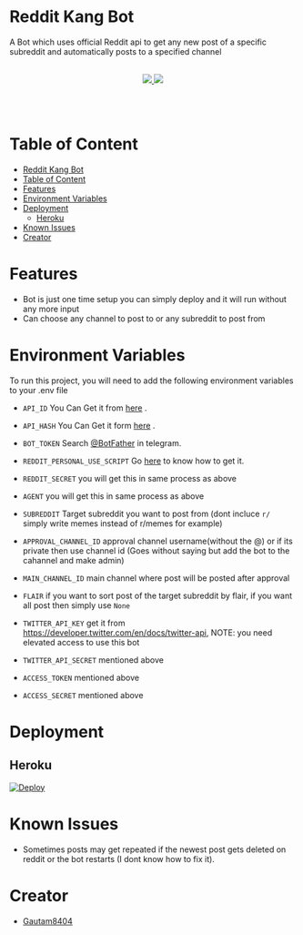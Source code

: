 
# Reddit Kang Bot

A Bot which uses official Reddit api to get any new post of a specific subreddit and automatically posts to a specified channel
<br></br>
 <p align='center'>
  <a href="https://www.python.org/" alt="made-with-python"> <img src="https://img.shields.io/badge/Made%20with-Python-00ead3.svg?style=flat-square&logo=python&logoColor=00ead3&color=00ead3" /> </a>
  <a href="https://github.com/MiyukiKun/Anime_Gallery_Bot/" alt="Maintenance"> <img src="https://img.shields.io/badge/Maintained%3F-Yes-green.svg?style=flat-square&logo=serverless&logoColor=00ead3&color=00ead3" /> </a>
</p>
<br></br>

# Table of Content
- [Reddit Kang Bot](#reddit-kang-bot)
- [Table of Content](#table-of-content)
- [Features](#features)
- [Environment Variables](#environment-variables)
- [Deployment](#deployment)
  - [Heroku](#heroku)
- [Known Issues](#known-issues)
- [Creator](#creator)

# Features

- Bot is just one time setup you can simply deploy and it will run without any more input
- Can choose any channel to post to or any subreddit to post from

# Environment Variables

To run this project, you will need to add the following environment variables to your .env file

- `API_ID` You Can Get it from [here](https://my.telegram.org/) .

- `API_HASH` You Can Get it form [here](https://my.telegram.org/) .

- `BOT_TOKEN` Search [@BotFather](https://t.me/botfather) in telegram.

- `REDDIT_PERSONAL_USE_SCRIPT` Go [here](https://github.com/reddit-archive/reddit/wiki/OAuth2) to know how to get it.

- `REDDIT_SECRET` you will get this in same process as above

- `AGENT` you will get this in same process as above

- `SUBREDDIT` Target subreddit you want to post from (dont incluce `r/` simply write memes instead of r/memes for example)

- `APPROVAL_CHANNEL_ID` approval channel username(without the @) or if its private then use channel id (Goes without saying but add the bot to the cahannel and make admin)

- `MAIN_CHANNEL_ID` main channel where post will be posted after approval

- `FLAIR` if you want to sort post of the target subreddit by flair, if you want all post then simply use `None`

- `TWITTER_API_KEY` get it from https://developer.twitter.com/en/docs/twitter-api, NOTE: you need elevated access to use this bot

- `TWITTER_API_SECRET` mentioned above

- `ACCESS_TOKEN` mentioned above

- `ACCESS_SECRET` mentioned above

# Deployment 

## Heroku

[![Deploy](https://www.herokucdn.com/deploy/button.svg)](https://heroku.com/deploy?template=https://github.com/gautam8404/Anime_news_bot)

# Known Issues

- Sometimes posts may get repeated if the newest post gets deleted on reddit or the bot restarts (I dont know how to fix it).
  
# Creator

- [Gautam8404](https://github.com/Gautam8404/Reddit-Kang)

